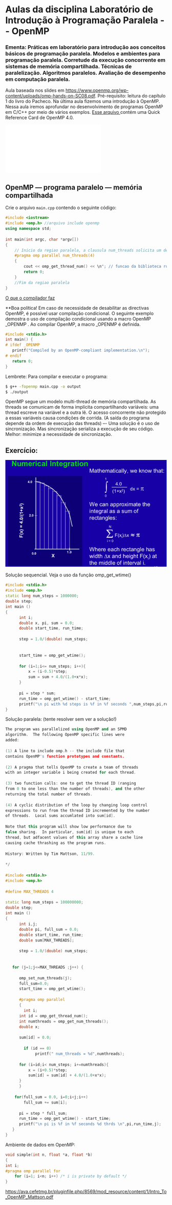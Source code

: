 
# Aulas da disciplina Laboratório de Introdução à Programação Paralela -- OpenMP
### Ementa: Práticas em laboratório para introdução aos conceitos básicos de programação paralela. Modelos e ambientes para programação paralela. Corretude da execução concorrente em sistemas de memória compartilhada. Técnicas de paralelização. Algoritmos paralelos. Avaliação de desempenho em computação paralela. 

Aula baseada nos slides em https://www.openmp.org/wp-content/uploads/omp-hands-on-SC08.pdf. Pré-requisito: leitura do capítulo 1 do livro do Pacheco.
Na última aula fizemos uma introdução à OpenMP. Nessa aula iremos aprofundar no desenvolvimento de programas OpenMP em C/C++ por meio de vários exemplos. [Esse arquivo ](./OpenMP-4.0-C.pdf) contém uma Quick Reference Card de OpenMP 4.0.

![A figura mostra o processo de paralelização de um programa](./ParallelProcess.pdf)
 
## OpenMP — programa paralelo — memória compartilhada
Crie o arquivo `main.cpp` contendo o seguinte código:

```cpp
#include <iostream>
#include <omp.h> //arquivo include openmp
using namespace std;

int main(int argc, char *argv[])
{
    // Inicio da regiao paralela, a clausula num_threads solicita um determinado número de threads
    #pragma omp parallel num_threads(4)
    {
        cout << omp_get_thread_num() << \n"; // funcao da biblioteca runtime, retorna o ID (rank) da thread
        return 0;
    }
    //Fim da regiao paralela
}
```
[O que o compilador faz](./compilerOpenMP.png)

**Boa política! Em caso de necessidade de desabilitar as directivas OpenMP, é possível usar compilação condicional. O seguinte exemplo demostra o uso de compilação condicional usando a macro OpenMP _OPENMP . Ao compilar OpenMP, a macro _OPENMP é definida.

```cpp
#include <stdio.h>
int main() {
# ifdef _OPENMP
   printf("Compiled by an OpenMP-compliant implementation.\n");
# endif
   return 0; 
}
```

Lembrete: Para compilar e executar o programa:

```bash
$ g++ -fopenmp main.cpp -o output
$ ./output
```

OpenMP segue um modelo multi-thread de memória compartilhada. As threads se comunicam de forma implícita compartilhando variáveis: uma thread escreve na variável e a outra lê. O acesso concorrente não protegido a essas variáveis causa condições de corrida. (A saída do programa depende da ordem de execução das threads)
–- Uma solução é o uso de sincronização. Mas sincronização serializa a execução de seu código. Melhor: minimize a necessidade de sincronização. 

## Exercício: 
![integração numérica](./integracao.png)

Solução sequencial. Veja o uso da função omp_get_wtime()

```cpp
#include <stdio.h>
#include <omp.h>
static long num_steps = 1000000;
double step;
int main ()
{
	  int i;
	  double x, pi, sum = 0.0;
	  double start_time, run_time;

	  step = 1.0/(double) num_steps;

        	 
	  start_time = omp_get_wtime();

	  for (i=1;i<= num_steps; i++){
		  x = (i-0.5)*step;
		  sum = sum + 4.0/(1.0+x*x);
	  }

	  pi = step * sum;
	  run_time = omp_get_wtime() - start_time;
	  printf("\n pi with %d steps is %f in %f seconds ",num_steps,pi,run_time);
}	  
```

Solução paralela: (tente resolver sem ver a solução!)
```cpp
The program was parallelized using OpenMP and an SPMD 
algorithm.  The following OpenMP specific lines were 
added: 

(1) A line to include omp.h -- the include file that 
contains OpenMP's function prototypes and constants.

(2) A pragma that tells OpenMP to create a team of threads
with an integer variable i being created for each thread.

(3) two function calls: one to get the thread ID (ranging
from 0 to one less than the number of threads), and the other
returning the total number of threads.

(4) A cyclic distribution of the loop by changing loop control
expressions to run from the thread ID incremented by the number 
of threads.  Local sums accumlated into sum[id].

Note that this program will show low performance due to 
false sharing.  In particular, sum[id] is unique to each
thread, but adfacent values of this array share a cache line
causing cache thrashing as the program runs.

History: Written by Tim Mattson, 11/99.

*/

#include <stdio.h>
#include <omp.h>

#define MAX_THREADS 4

static long num_steps = 100000000;
double step;
int main ()
{
	  int i,j;
	  double pi, full_sum = 0.0;
	  double start_time, run_time;
	  double sum[MAX_THREADS];

	  step = 1.0/(double) num_steps;


   for (j=1;j<=MAX_THREADS ;j++) {

      omp_set_num_threads(j);
      full_sum=0.0;
      start_time = omp_get_wtime();

      #pragma omp parallel
      {
        int i;
	  int id = omp_get_thread_num();
	  int numthreads = omp_get_num_threads();
	  double x;

	  sum[id] = 0.0;

        if (id == 0) 
             printf(" num_threads = %d",numthreads);

	  for (i=id;i< num_steps; i+=numthreads){
		  x = (i+0.5)*step;
		  sum[id] = sum[id] + 4.0/(1.0+x*x);
	  }
      }

	for(full_sum = 0.0, i=0;i<j;i++)
	    full_sum += sum[i];

      pi = step * full_sum;
      run_time = omp_get_wtime() - start_time;
      printf("\n pi is %f in %f seconds %d thrds \n",pi,run_time,j);
   }
}
```

Ambiente de dados em OpenMP:
```cpp
void simple(int n, float *a, float *b)
{
int i;
#pragma omp parallel for
    for (i=1; i<n; i++) /* i is private by default */
}

```

https://ava.cefetmg.br/pluginfile.php/8569/mod_resource/content/1/Intro_To_OpenMP_Mattson.pdf
